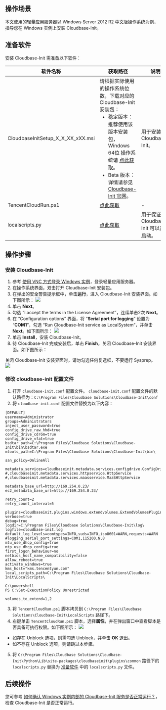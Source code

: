 ## 操作场景
本文使用的轻量应用服务器以 Windows Server 2012 R2 中文版操作系统为例，指导您在 Windows 实例上安装 Cloudbase-Init。


## 准备软件[](id:PreparationSoftware)
安装 Cloudbase-Init 需准备以下软件：

| 软件名称 | 获取路径 | 说明 |
|---------|---------|---------|
| CloudbaseInitSetup_X_X_XX_xXX.msi | 请根据实际使用的操作系统位数，下载对应的 Cloudbase-Init 安装包：<ul style="margin: 0;"><li>稳定版本：推荐使用该版本安装包，Windows 64位 操作系统请 [点此获取](https://www.cloudbase.it/downloads/CloudbaseInitSetup_Stable_x64.msi)。</li><li>Beta 版本：详情请参见 [Cloudbase-Init 官网](http://www.cloudbase.it/cloud-init-for-windows-instances/)。</li></ul> | 用于安装 Cloudbase-Init。  |
| TencentCloudRun.ps1 | [点此获取](https://cloudinit-1251783334.cosgz.myqcloud.com/TencentCloudRun.ps1) | - |
| localscripts.py | [点此获取](https://cloudinit-1251783334.file.myqcloud.com/localscripts.py) | 用于保证 Cloudbase-Init 可以正常启动。 |

## 操作步骤

### 安装 Cloudbase-Init
1. 参考 [使用 VNC 方式登录 Windows 实例](https://cloud.tencent.com/document/product/1207/44656)，登录轻量应用服务器。
2. 在操作系统界面，双击打开 Cloudbase-Init 安装包。
3. 在弹出的安全警告提示框中，单击**运行**，进入 Cloudbase-Init 安装界面。如下图所示：
![](https://main.qcloudimg.com/raw/3249309f71fccaf73feeaa5bb55301c3.png)
4. 单击 **Next**。
4. 勾选 “I accept the terms in the License Agreement”，连续单击2次 **Next**。
5. 在 “Configuration options” 界面，将 “**Serial port for logging**” 设置为 “**COM1**”，勾选 “Run Cloudbase-Init service as LocalSystem”，并单击 **Next**。如下图所示：
![](https://main.qcloudimg.com/raw/a772c35958cdf3be511dab58f730e7be.png)
6. 单击 **Install**，安装 Cloudbase-Init。
7. 待 Cloudbase-Init 完成安装后，单击 **Finish**，关闭 Cloudbase-Init 安装界面。如下图所示：
<dx-alert infotype="notice" title="">
关闭 Cloudbase-Init 安装界面时，请勿勾选任何复选框，不要运行 Sysprep。
</dx-alert>
<img src="https://main.qcloudimg.com/raw/9cb4414c157c535e0f102f6088187a29.png"/>

### 修改 cloudbase-init 配置文件 

1. 打开 `cloudbase-init.conf` 配置文件。
`cloudbase-init.conf` 配置文件的默认路径为：`C:\Program Files\Cloudbase Solutions\Cloudbase-Init\conf` 
2. 将 `cloudbase-init.conf` 配置文件替换为以下内容：
```shellsession
[DEFAULT]
username=Administrator
groups=Administrators
inject_user_password=true
config_drive_raw_hhd=true
config_drive_cdrom=true
config_drive_vfat=true
bsdtar_path=C:\Program Files\Cloudbase Solutions\Cloudbase-Init\bin\bsdtar.exe
mtools_path=C:\Program Files\Cloudbase Solutions\Cloudbase-Init\bin\

san_policy=OnlineAll

metadata_services=cloudbaseinit.metadata.services.configdrive.ConfigDriveService,cloudbaseinit.metadata.services.ec2service.EC2Service
#,cloudbaseinit.metadata.services.httpservice.HttpService
#,cloudbaseinit.metadata.services.maasservice.MaaSHttpService

metadata_base_url=http://169.254.0.23/
ec2_metadata_base_url=http://169.254.0.23/

retry_count=2
retry_count_interval=5

plugins=cloudbaseinit.plugins.windows.extendvolumes.ExtendVolumesPlugin,cloudbaseinit.plugins.common.networkconfig.NetworkConfigPlugin,cloudbaseinit.plugins.common.sethostname.SetHostNamePlugin,cloudbaseinit.plugins.common.setuserpassword.SetUserPasswordPlugin,cloudbaseinit.plugins.common.localscripts.LocalScriptsPlugin,cloudbaseinit.plugins.common.userdata.UserDataPlugin
verbose=true
debug=true
logdir=C:\Program Files\Cloudbase Solutions\Cloudbase-Init\log\
logfile=cloudbase-init.log
default_log_levels=comtypes=INFO,suds=INFO,iso8601=WARN,requests=WARN
#logging_serial_port_settings=COM1,115200,N,8
mtu_use_dhcp_config=true
ntp_use_dhcp_config=true
first_logon_behaviour=no
netbios_host_name_compatibility=false
allow_reboot=true
activate_windows=true
kms_host="kms.tencentyun.com"
local_scripts_path=C:\Program Files\Cloudbase Solutions\Cloudbase-Init\LocalScripts\

C:\powershell
PS C:\Set-ExecutionPolicy Unrestricted

volumes_to_extend=1,2
```
3. 将 `TencentCloudRun.ps1` 脚本拷贝到 `C:\Program Files\Cloudbase Solutions\Cloudbase-Init\LocalScripts` 路径下。
4. 右键单击 `TencentCloudRun.ps1` 脚本，选择**属性**，并在弹出窗口中查看脚本是否具备可执行权限。如下图所示：
![](https://main.qcloudimg.com/raw/3a3a31fc4d0dbd58cacb9211f7a97e79.png)
 - 如存在 Unblock 选项，则需勾选 Unblock，并单击 **OK** 退出。 
 - 如不存在 Unblock 选项，则请跳过本步骤。
5. 将 `C:\Program Files\Cloudbase Solutions\Cloudbase-Init\Python\Lib\site-packages\cloudbaseinit\plugins\common` 路径下的 `localscripts.py` 替换为 [准备软件](#PreparationSoftware) 中的  `localscripts.py` 文件。

## 后续操作
您可参考 [如何确认 Windows 实例内部的 Cloudbase-Init 服务是否正常运行？](https://cloud.tencent.com/document/product/213/19670#.E5.A6.82.E4.BD.95.E7.A1.AE.E8.AE.A4-windows-.E5.AE.9E.E4.BE.8B.E5.86.85.E9.83.A8.E7.9A.84-cloudbase-init-.E6.9C.8D.E5.8A.A1.E6.98.AF.E5.90.A6.E6.AD.A3.E5.B8.B8.E8.BF.90.E8.A1.8C.EF.BC.9F)，检查 Cloudbase-Init 是否正常运行。
